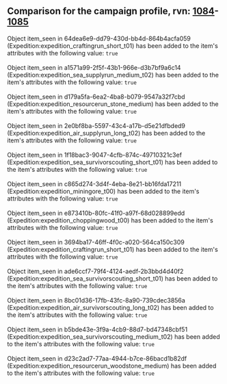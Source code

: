 ## Comparison for the campaign profile, rvn: [1084](https://github.com/PRO100KatYT/FortniteProfileRevisions/tree/main/profiles/campaign/1084%20campaign.json)-[1085](https://github.com/PRO100KatYT/FortniteProfileRevisions/tree/main/profiles/campaign/1085%20campaign.json)

Object item_seen in 64dea6e9-dd79-430d-bb4d-864b4acfa059 (Expedition:expedition_craftingrun_short_t01) has been added to the item's attributes with the following value: `true`
<br><br>
Object item_seen in a1571a99-2f5f-43b1-966e-d3b7bf9a6c14 (Expedition:expedition_sea_supplyrun_medium_t02) has been added to the item's attributes with the following value: `true`
<br><br>
Object item_seen in d179a5fa-6ea2-4ba8-b079-9547a32f7cbd (Expedition:expedition_resourcerun_stone_medium) has been added to the item's attributes with the following value: `true`
<br><br>
Object item_seen in 2e0bf8ba-5597-43c4-a17b-d5e21dfbded9 (Expedition:expedition_air_supplyrun_long_t02) has been added to the item's attributes with the following value: `true`
<br><br>
Object item_seen in 1f18bac3-9047-4cfb-874c-49710321c3ef (Expedition:expedition_sea_survivorscouting_short_t01) has been added to the item's attributes with the following value: `true`
<br><br>
Object item_seen in c865d274-3d4f-4eba-8e21-bb16fda17211 (Expedition:expedition_miningore_t00) has been added to the item's attributes with the following value: `true`
<br><br>
Object item_seen in e873410b-80fc-41f0-a97f-68d028899edd (Expedition:expedition_choppingwood_t00) has been added to the item's attributes with the following value: `true`
<br><br>
Object item_seen in 3694ba17-46ff-4f0c-a020-564ca150c309 (Expedition:expedition_craftingrun_short_t01) has been added to the item's attributes with the following value: `true`
<br><br>
Object item_seen in ade6ccf7-79f4-4124-aedf-2b3bbd4d40f2 (Expedition:expedition_sea_survivorscouting_short_t01) has been added to the item's attributes with the following value: `true`
<br><br>
Object item_seen in 8bc01d36-17fb-43fc-8a90-739cdec3856a (Expedition:expedition_air_survivorscouting_long_t02) has been added to the item's attributes with the following value: `true`
<br><br>
Object item_seen in b5bde43e-3f9a-4cb9-88d7-bd47348cbf51 (Expedition:expedition_sea_survivorscouting_medium_t02) has been added to the item's attributes with the following value: `true`
<br><br>
Object item_seen in d23c2ad7-77aa-4944-b7ce-86bacd1b82df (Expedition:expedition_resourcerun_woodstone_medium) has been added to the item's attributes with the following value: `true`
<br><br>
